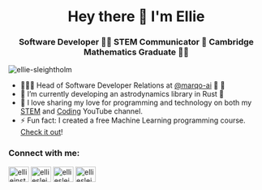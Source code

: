 <h1 align="center">Hey there 👋 I'm Ellie</h1>
<h3 align="center">Software Developer 👩‍💻 STEM Communicator 🚀 Cambridge Mathematics Graduate 👩‍🎓</h3>

<p align="left"> <img src="https://komarev.com/ghpvc/?username=ellie-sleightholm&label=Profile%20views&color=0e75b6&style=flat" alt="ellie-sleightholm" /> </p>

- 👩🏼‍💻 Head of Software Developer Relations at [@marqo-ai](https://github.com/marqo-ai) 🦛 🚀
- 🌱 I’m currently developing an astrodynamics library in Rust 🦀
- 🚀 I love sharing my love for programming and technology on both my [STEM](https://www.youtube.com/elliesleightholm) and [Coding](https://www.youtube.com/codeofthefuture) YouTube channel. 
- ⚡ Fun fact: I created a free Machine Learning programming course. [Check it out](https://marqo.ai/courses/fine-tuning-embedding-models)! 

<h3 align="left">Connect with me:</h3>
<p align="left">
<a href="https://instagram.com/ellieinstem" target="blank"><img align="center" src="https://raw.githubusercontent.com/rahuldkjain/github-profile-readme-generator/master/src/images/icons/Social/instagram.svg" alt="ellieinstem" height="30" width="40" /></a>
<a href="https://youtube.com/elliesleightholm" target="blank"><img align="center" src="https://raw.githubusercontent.com/rahuldkjain/github-profile-readme-generator/master/src/images/icons/Social/youtube.svg" alt="elliesleightholm" height="30" width="40" /></a>
<a href="https://linkedin.com/in/elliesleightholm" target="blank"><img align="center" src="https://raw.githubusercontent.com/rahuldkjain/github-profile-readme-generator/master/src/images/icons/Social/linked-in-alt.svg" alt="elliesleightholm" height="30" width="40" /></a>
<a href="https://x.com/elsleightholm" target="blank"><img align="center" src="https://raw.githubusercontent.com/rahuldkjain/github-profile-readme-generator/master/src/images/icons/Social/twitter.svg" alt="elliesleightholm" height="30" width="40" /></a>
</p>

<!-- 
<h3 align="left">Languages and Tools:</h3>
<p align="left"> 
  <a href="https://pandas.pydata.org/" target="_blank" rel="noreferrer"> 
    <img src="https://upload.wikimedia.org/wikipedia/commons/0/0f/Original_Ferris.svg" alt="pandas" width="40" height="40"/> 
  </a> 
  <a href="https://www.python.org" target="_blank" rel="noreferrer"> 
    <img src="https://raw.githubusercontent.com/devicons/devicon/master/icons/python/python-original.svg" alt="python" width="40" height="40"/> 
  </a> 
  <a href="https://scikit-learn.org/" target="_blank" rel="noreferrer"> 
    <img src="https://upload.wikimedia.org/wikipedia/commons/0/05/Scikit_learn_logo_small.svg" alt="scikit_learn" width="40" height="40"/> 
</p>
-->

<!--  <p align="center"> <img src=https://github-readme-stats.vercel.app/api?username=ellie-sleightholm&show_icons=true alt=rahuldkjain /> </p> -->
